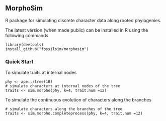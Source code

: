 ## MorphoSim 

R package for simulating discrete character data along rooted phylogenies. 

The latest version (when made public) can be installed in R using the following commands

    library(devtools)
    install_github("fossilsim/morphosim")
    
    
### Quick Start 
To simulate traits at internal nodes 

```
phy <- ape::rtree(10)
# simulate characters at internal nodes of the tree
traits <- sim.morpho(phy, k=4, trait.num =12)
```




To simulate the continuous evolution of characters along the branches

```
# simulate characters along the branches of the tree
traits <- sim.morpho.completeprocess(phy, k=4, trait.num =12)
```



